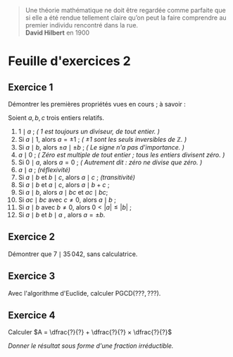 > Une théorie mathématique ne doit être regardée comme parfaite que si elle a été rendue tellement claire qu’on peut la faire comprendre au premier individu rencontré dans la rue.  
> **David Hilbert** en 1900

# Feuille d'exercices 2

## Exercice 1

Démontrer les premières propriétés vues en cours ; à savoir : 

Soient $a,b,c$ trois entiers relatifs.
1. $1\mid a$ ; _( $1$ est toujours un diviseur, de tout entier. )_
2. Si $a\mid 1$, alors $a=\pm 1$ ; _( $\pm1$ sont les seuls inversibles de $\mathbb{Z}$. )_
3. Si $a\mid b$, alors $\pm a\mid \pm b$ ; _( Le signe n'a pas d'importance. )_
4.  $a\mid 0$ ; _( Zéro est multiple de tout entier ; tous les entiers divisent zéro. )_
5.  Si $0\mid a$, alors $a=0$ ; _( Autrement dit : zéro ne divise que zéro. )_
6. $a\mid a$ ; _(réflexivité)_
7. Si $a\mid b$ et $b\mid c$, alors $a\mid c$ ; _(transitivité)_
8. Si $a\mid b$ et $a\mid c$, alors $a\mid b+c$ ; 
9. Si $a\mid b$, alors $a\mid bc$ et $ac\mid bc$;
10. Si  $ac\mid bc$ avec $c\neq 0$, alors $a\mid b$ ;
11. Si  $a\mid b$ avec $b\neq 0$, alors $0<|a| \leqslant |b|$ ;
12. Si  $a\mid b$ et $b\mid a$ , alors $a=\pm b$.

## Exercice 2

Démontrer que $7 \mid 35\,042$, sans calculatrice.

## Exercice 3

Avec l'algorithme d'Euclide, calculer $\text{PGCD}(???, ???)$.

## Exercice 4

Calculer $A = \dfrac{?}{?} + \dfrac{?}{?} × \dfrac{?}{?}$

*Donner le résultat sous forme d'une fraction irréductible.*

